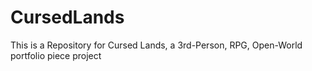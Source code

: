 # CursedLands
 This is a Repository for Cursed Lands, a 3rd-Person, RPG, Open-World portfolio piece project
